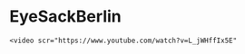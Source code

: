 
<iDOCTYPEhtml>
  <html>
    <head>
     <meta charser="utf-8">
     <title>The Profile of EyeSackBerlin</title>
    </head>
    <body>
    <h1>EyeSackBerlin</h1>
    
    <video scr="https://www.youtube.com/watch?v=L_jWHffIx5E"
    
    
   
